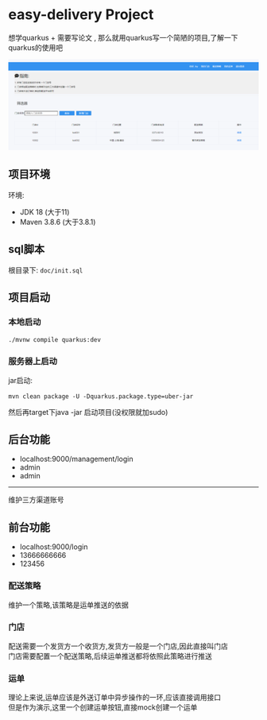 # easy-delivery Project

想学quarkus + 需要写论文 , 那么就用quarkus写一个简陋的项目,了解一下quarkus的使用吧

![后台](1658566102962.jpg)

## 项目环境
环境:

- JDK 18 (大于11)
- Maven 3.8.6 (大于3.8.1)

## sql脚本
根目录下: `doc/init.sql`

## 项目启动

### 本地启动

```shell script
./mvnw compile quarkus:dev
```

### 服务器上启动
jar启动: 
```shell script
mvn clean package -U -Dquarkus.package.type=uber-jar
```
然后再target下java -jar 启动项目(没权限就加sudo)

## 后台功能
- localhost:9000/management/login 
- admin
- admin
<hr/>
维护三方渠道账号

## 前台功能
- localhost:9000/login
- 13666666666
- 123456

### 配送策略
维护一个策略,该策略是运单推送的依据

### 门店
配送需要一个发货方一个收货方,发货方一般是一个门店,因此直接叫门店  
门店需要配置一个配送策略,后续运单推送都将依照此策略进行推送

### 运单
理论上来说,运单应该是外送订单中异步操作的一环,应该直接调用接口  
但是作为演示,这里一个创建运单按钮,直接mock创建一个运单

